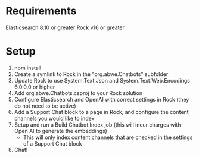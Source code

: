 # Requirements

Elasticsearch 8.10 or greater
Rock v16 or greater

# Setup

1. npm install
2. Create a symlink to Rock in the "org.abwe.Chatbots" subfolder
3. Update Rock to use System.Text.Json and System.Text.Web.Encodings 6.0.0.0 or higher
4. Add org.abwe.Chatbots.csproj to your Rock solution
5. Configure Elasticsearch and OpenAI with correct settings in Rock (they do not need to be active)
6. Add a Support Chat block to a page in Rock, and configure the content channels you would like to index
7. Setup and run a Build Chatbot Index job (this will incur charges with Open AI to generate the embeddings)
    - This will only index content channels that are checked in the settings of a Support Chat block
8. Chat!